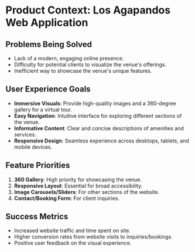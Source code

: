 # Product Context: Los Agapandos Web Application

## Problems Being Solved
- Lack of a modern, engaging online presence.
- Difficulty for potential clients to visualize the venue's offerings.
- Inefficient way to showcase the venue's unique features.

## User Experience Goals
- **Immersive Visuals**: Provide high-quality images and a 360-degree gallery for a virtual tour.
- **Easy Navigation**: Intuitive interface for exploring different sections of the venue.
- **Informative Content**: Clear and concise descriptions of amenities and services.
- **Responsive Design**: Seamless experience across desktops, tablets, and mobile devices.

## Feature Priorities
1.  **360 Gallery**: High priority for showcasing the venue.
2.  **Responsive Layout**: Essential for broad accessibility.
3.  **Image Carousels/Sliders**: For other sections of the website.
4.  **Contact/Booking Form**: For client inquiries.

## Success Metrics
- Increased website traffic and time spent on site.
- Higher conversion rates from website visits to inquiries/bookings.
- Positive user feedback on the visual experience.